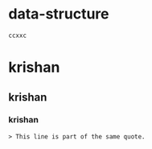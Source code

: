 # data-structure

```ab
ccxxc
```

# krishan
## krishan
### krishan


```table
> This line is part of the same quote.

```